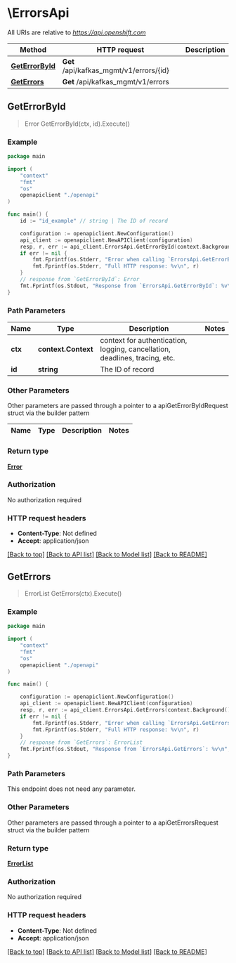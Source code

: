 # \ErrorsApi

All URIs are relative to *https://api.openshift.com*

Method | HTTP request | Description
------------- | ------------- | -------------
[**GetErrorById**](ErrorsApi.md#GetErrorById) | **Get** /api/kafkas_mgmt/v1/errors/{id} | 
[**GetErrors**](ErrorsApi.md#GetErrors) | **Get** /api/kafkas_mgmt/v1/errors | 



## GetErrorById

> Error GetErrorById(ctx, id).Execute()





### Example

```go
package main

import (
    "context"
    "fmt"
    "os"
    openapiclient "./openapi"
)

func main() {
    id := "id_example" // string | The ID of record

    configuration := openapiclient.NewConfiguration()
    api_client := openapiclient.NewAPIClient(configuration)
    resp, r, err := api_client.ErrorsApi.GetErrorById(context.Background(), id).Execute()
    if err != nil {
        fmt.Fprintf(os.Stderr, "Error when calling `ErrorsApi.GetErrorById``: %v\n", err)
        fmt.Fprintf(os.Stderr, "Full HTTP response: %v\n", r)
    }
    // response from `GetErrorById`: Error
    fmt.Fprintf(os.Stdout, "Response from `ErrorsApi.GetErrorById`: %v\n", resp)
}
```

### Path Parameters


Name | Type | Description  | Notes
------------- | ------------- | ------------- | -------------
**ctx** | **context.Context** | context for authentication, logging, cancellation, deadlines, tracing, etc.
**id** | **string** | The ID of record | 

### Other Parameters

Other parameters are passed through a pointer to a apiGetErrorByIdRequest struct via the builder pattern


Name | Type | Description  | Notes
------------- | ------------- | ------------- | -------------


### Return type

[**Error**](Error.md)

### Authorization

No authorization required

### HTTP request headers

- **Content-Type**: Not defined
- **Accept**: application/json

[[Back to top]](#) [[Back to API list]](../README.md#documentation-for-api-endpoints)
[[Back to Model list]](../README.md#documentation-for-models)
[[Back to README]](../README.md)


## GetErrors

> ErrorList GetErrors(ctx).Execute()





### Example

```go
package main

import (
    "context"
    "fmt"
    "os"
    openapiclient "./openapi"
)

func main() {

    configuration := openapiclient.NewConfiguration()
    api_client := openapiclient.NewAPIClient(configuration)
    resp, r, err := api_client.ErrorsApi.GetErrors(context.Background()).Execute()
    if err != nil {
        fmt.Fprintf(os.Stderr, "Error when calling `ErrorsApi.GetErrors``: %v\n", err)
        fmt.Fprintf(os.Stderr, "Full HTTP response: %v\n", r)
    }
    // response from `GetErrors`: ErrorList
    fmt.Fprintf(os.Stdout, "Response from `ErrorsApi.GetErrors`: %v\n", resp)
}
```

### Path Parameters

This endpoint does not need any parameter.

### Other Parameters

Other parameters are passed through a pointer to a apiGetErrorsRequest struct via the builder pattern


### Return type

[**ErrorList**](ErrorList.md)

### Authorization

No authorization required

### HTTP request headers

- **Content-Type**: Not defined
- **Accept**: application/json

[[Back to top]](#) [[Back to API list]](../README.md#documentation-for-api-endpoints)
[[Back to Model list]](../README.md#documentation-for-models)
[[Back to README]](../README.md)

